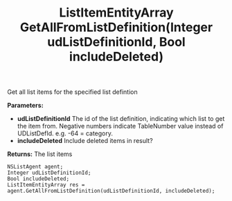 ﻿---
uid: crmscript_ref_NSListAgent_GetAllFromListDefinition
title: ListItemEntityArray GetAllFromListDefinition(Integer udListDefinitionId, Bool includeDeleted)
intellisense: NSListAgent.GetAllFromListDefinition
keywords: NSListAgent, GetAllFromListDefinition
so.topic: reference
---

Get all list items for the specified list defintion

**Parameters:**
 - **udListDefinitionId** The id of the list definition, indicating which list to get the item from. Negative numbers indicate TableNumber value instead of UDListDefId. e.g. -64 = category.
 - **includeDeleted** Include deleted items in result?

**Returns:** The list items

```crmscript
NSListAgent agent;
Integer udListDefinitionId;
Bool includeDeleted;
ListItemEntityArray res = agent.GetAllFromListDefinition(udListDefinitionId, includeDeleted);
```

